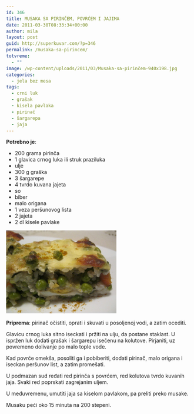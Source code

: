 ```yaml
---
id: 346
title: MUSAKA SA PIRINČEM, POVRĆEM I JAJIMA
date: 2011-03-30T08:33:34+00:00
author: mila
layout: post
guid: http://superkuvar.com/?p=346
permalink: /musaka-sa-pirincem/
totvreme:
  - ""
image: /wp-content/uploads/2011/03/Musaka-sa-pirinčem-940x198.jpg
categories:
  - jela bez mesa
tags:
  - crni luk
  - grašak
  - kisela pavlaka
  - pirinač
  - šargarepa
  - jaja
---
```

**Potrebno je**:

  * 200 grama pirinča
  * 1 glavica crnog luka ili struk praziluka
  * ulje
  * 300 g graška
  * 3 šargarepe
  * 4 tvrdo kuvana jajeta
  * so
  * biber
  * malo origana
  * 1 veza peršunovog lista
  * 2 jajeta
  * 2 dl kisele pavlake

<img class="alignnone size-medium wp-image-2641" title="Musaka sa pirinčem" src="/wp-content/uploads/2011/03/Musaka-sa-pirinčem-1024x768.jpg" alt="" width="300" height="225" /> 

**Priprema**: pirinač očistiti, oprati i skuvati u posoljenoj vodi, a zatim ocediti.

Glavicu crnog luka sitno iseckati i pržiti na ulju, da postane staklast. U ispržen luk dodati grašak i šargarepu isečenu na kolutove. Pirjaniti, uz povremeno dolivanje po malo tople vode.

Kad povrće omekša, posoliti ga i pobiberiti, dodati pirinač, malo origana i iseckan peršunov list, a zatim promešati.

U podmazan sud ređati red pirinča s povrćem, red kolutova tvrdo kuvanih jaja. Svaki red poprskati zagrejanim uljem.

U međuvremenu, umutiti jaja sa kiselom pavlakom, pa preliti preko musake.

Musaku peći oko 15 minuta na 200 stepeni.